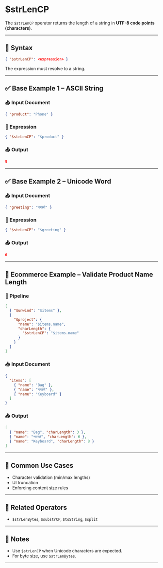# $strLenCP

The `$strLenCP` operator returns the length of a string in **UTF-8 code points (characters)**.

---

## 📌 Syntax

```json
{ "$strLenCP": <expression> }
```

The expression must resolve to a string.

---

## ✅ Base Example 1 – ASCII String

### 📥 Input Document

```json
{ "product": "Phone" }
```

### 📌 Expression

```json
{ "$strLenCP": "$product" }
```

### 📤 Output

```json
5
```

---

## ✅ Base Example 2 – Unicode Word

### 📥 Input Document

```json
{ "greeting": "नमस्ते" }
```

### 📌 Expression

```json
{ "$strLenCP": "$greeting" }
```

### 📤 Output

```json
6
```

---

## 🧱 Ecommerce Example – Validate Product Name Length

### 📌 Pipeline

```json
[
  { "$unwind": "$items" },
  {
    "$project": {
      "name": "$items.name",
      "charLength": {
        "$strLenCP": "$items.name"
      }
    }
  }
]
```

### 📥 Input Document

```json
{
  "items": [
    { "name": "Bag" },
    { "name": "नमस्ते" },
    { "name": "Keyboard" }
  ]
}
```

### 📤 Output

```json
[
  { "name": "Bag", "charLength": 3 },
  { "name": "नमस्ते", "charLength": 6 },
  { "name": "Keyboard", "charLength": 8 }
]
```

---

## 🔧 Common Use Cases

- Character validation (min/max lengths)
- UI truncation
- Enforcing content size rules

---

## 🔗 Related Operators

- `$strLenBytes`, `$substrCP`, `$toString`, `$split`

---

## 🧠 Notes

- Use `$strLenCP` when Unicode characters are expected.
- For byte size, use `$strLenBytes`.

---
